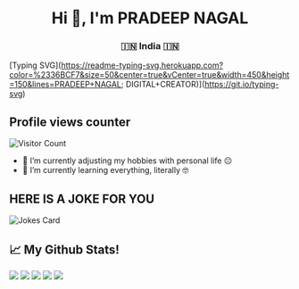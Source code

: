 

<h1 align="center">Hi 👋, I'm PRADEEP NAGAL</h1> <h3 align="center">🇮🇳 India 🇮🇳</h3>

[Typing SVG](https://readme-typing-svg.herokuapp.com?color=%2336BCF7&size=50&center=true&vCenter=true&width=450&height=150&lines=PRADEEP+NAGAL; DIGITAL+CREATOR)](https://git.io/typing-svg) 

## Profile views counter 
![Visitor Count](https://profile-counter.glitch.me/Pradeepnagal/count.svg) 
- 🔭 I’m currently adjusting my hobbies with personal life 😐 
- 🌱 I’m currently learning everything, literally 🤓 



## HERE IS A JOKE FOR YOU
 
 ![Jokes Card](https://readme-jokes.vercel.app/api)

 ## 📈 My Github Stats!
 
![](http://github-profile-summary-cards.vercel.app/api/cards/profile-details?username=Pradeepnagal&theme=github_dark)
![](http://github-profile-summary-cards.vercel.app/api/cards/repos-per-language?username=Pradeepnagal&theme=github_dark)
![](http://github-profile-summary-cards.vercel.app/api/cards/most-commit-language?username=Pradeepnagal&theme=github_dark)
![](http://github-profile-summary-cards.vercel.app/api/cards/stats?username=Pradeepnagal&theme=github_dark)
![](http://github-profile-summary-cards.vercel.app/api/cards/productive-time?username=Pradeepnagal&theme=github_dark&utcOffset=8)
